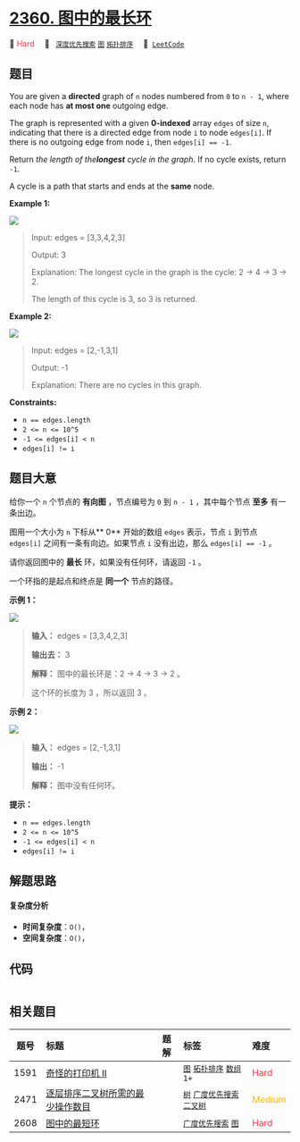 # [2360. 图中的最长环](https://leetcode.com/problems/longest-cycle-in-a-graph)

🔴 <font color=#ff334b>Hard</font>&emsp; 🔖&ensp; [`深度优先搜索`](/tag/depth-first-search.md) [`图`](/tag/graph.md) [`拓扑排序`](/tag/topological-sort.md)&emsp; 🔗&ensp;[`LeetCode`](https://leetcode.com/problems/longest-cycle-in-a-graph)

## 题目

You are given a **directed** graph of `n` nodes numbered from `0` to `n - 1`,
where each node has **at most one** outgoing edge.

The graph is represented with a given **0-indexed** array `edges` of size `n`,
indicating that there is a directed edge from node `i` to node `edges[i]`. If
there is no outgoing edge from node `i`, then `edges[i] == -1`.

Return _the length of the**longest** cycle in the graph_. If no cycle exists,
return `-1`.

A cycle is a path that starts and ends at the **same** node.



**Example 1:**

![](https://assets.leetcode.com/uploads/2022/06/08/graph4drawio-5.png)

> Input: edges = [3,3,4,2,3]
> 
> Output: 3
> 
> Explanation: The longest cycle in the graph is the cycle: 2 -> 4 -> 3 -> 2.
> 
> The length of this cycle is 3, so 3 is returned.

**Example 2:**

![](https://assets.leetcode.com/uploads/2022/06/07/graph4drawio-1.png)

> Input: edges = [2,-1,3,1]
> 
> Output: -1
> 
> Explanation: There are no cycles in this graph.

**Constraints:**

  * `n == edges.length`
  * `2 <= n <= 10^5`
  * `-1 <= edges[i] < n`
  * `edges[i] != i`


## 题目大意

给你一个 `n` 个节点的 **有向图**  ，节点编号为 `0` 到 `n - 1` ，其中每个节点 **至多**  有一条出边。

图用一个大小为 `n` 下标从**  0** 开始的数组 `edges` 表示，节点 `i` 到节点 `edges[i]` 之间有一条有向边。如果节点
`i` 没有出边，那么 `edges[i] == -1` 。

请你返回图中的 **最长**  环，如果没有任何环，请返回 `-1` 。

一个环指的是起点和终点是 **同一个**  节点的路径。



**示例 1：**

![](https://assets.leetcode.com/uploads/2022/06/08/graph4drawio-5.png)

> 
> 
> 
> 
> 
> **输入：** edges = [3,3,4,2,3]
> 
> **输出去：** 3
> 
> **解释：** 图中的最长环是：2 -> 4 -> 3 -> 2 。
> 
> 这个环的长度为 3 ，所以返回 3 。
> 
> 

**示例 2：**

![](https://assets.leetcode.com/uploads/2022/06/07/graph4drawio-1.png)

> 
> 
> 
> 
> 
> **输入：** edges = [2,-1,3,1]
> 
> **输出：** -1
> 
> **解释：** 图中没有任何环。
> 
> 



**提示：**

  * `n == edges.length`
  * `2 <= n <= 10^5`
  * `-1 <= edges[i] < n`
  * `edges[i] != i`


## 解题思路

#### 复杂度分析

- **时间复杂度**：`O()`，
- **空间复杂度**：`O()`，

## 代码

```javascript

```

## 相关题目

<!-- prettier-ignore -->
| 题号 | 标题 | 题解 | 标签 | 难度 |
| :------: | :------ | :------: | :------ | :------ |
| 1591 | [奇怪的打印机 II](https://leetcode.com/problems/strange-printer-ii) |  |  [`图`](/tag/graph.md) [`拓扑排序`](/tag/topological-sort.md) [`数组`](/tag/array.md) `1+` | <font color=#ff334b>Hard</font> |
| 2471 | [逐层排序二叉树所需的最少操作数目](https://leetcode.com/problems/minimum-number-of-operations-to-sort-a-binary-tree-by-level) |  |  [`树`](/tag/tree.md) [`广度优先搜索`](/tag/breadth-first-search.md) [`二叉树`](/tag/binary-tree.md) | <font color=#ffb800>Medium</font> |
| 2608 | [图中的最短环](https://leetcode.com/problems/shortest-cycle-in-a-graph) |  |  [`广度优先搜索`](/tag/breadth-first-search.md) [`图`](/tag/graph.md) | <font color=#ff334b>Hard</font> |